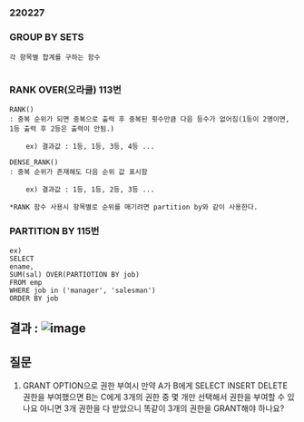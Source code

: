 ### 220227

### GROUP BY SETS
```
각 항목별 합계를 구하는 함수


```
### RANK OVER(오라클) 113번
```
RANK()
: 중복 순위가 되면 중복으로 출력 후 중복된 횟수만큼 다음 등수가 없어짐(1등이 2명이면, 1등 출력 후 2등은 출력이 안됨.)

    ex) 결과값 : 1등, 1등, 3등, 4등 ...

DENSE_RANK()
: 중복 순위가 존재해도 다음 순위 값 표시함

    ex) 결과값 : 1등, 1등, 2등, 3등 ...

*RANK 함수 사용시 항목별로 순위를 매기려면 partition by와 같이 사용한다.
```
### PARTITION BY 115번
```
ex)
SELECT
ename,
SUM(sal) OVER(PARTIOTION BY job)
FROM emp 
WHERE job in ('manager', 'salesman')
ORDER BY job

```
결과 : 
![image](https://user-images.githubusercontent.com/96815399/155952360-fc6d660c-7fb5-49d9-bdb3-61ddd4cd8a91.png)
---
 
## 질문 
1. GRANT OPTION으로 권한 부여시
    만약 A가 B에게 SELECT INSERT DELETE 권한을 부여했으면 
    B는 C에게 3개의 권한 중 몇 개만 선택해서 권한을 부여할 수 있나요
    아니면 3개 권한을 다 받았으니 똑같이 3개의 권한을 GRANT해야 하나요?

